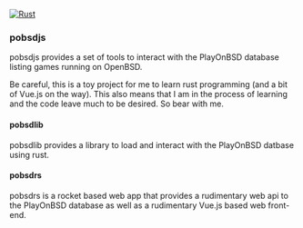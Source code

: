 [![Rust](https://github.com/Hukadan/pobsdjs/actions/workflows/rust.yml/badge.svg)](https://github.com/Hukadan/pobsdjs/actions/workflows/rust.yml)

### pobsdjs
pobsdjs provides a set of tools to interact with
the PlayOnBSD database listing games running on
OpenBSD.

Be careful, this is a toy project for me to learn
rust programming (and a bit of Vue.js on the way).
This also means that I am in the process of learning
and the code leave much to be desired. So bear with
me.

#### pobsdlib
pobsdlib provides a library to load and interact
with the PlayOnBSD datbase using rust.

#### pobsdrs
pobsdrs is a rocket based web app that provides
a rudimentary web api to the PlayOnBSD database
as well as a rudimentary Vue.js based web 
front-end.
